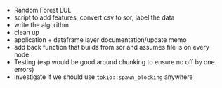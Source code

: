 - Random Forest LUL
 - script to add features, convert csv to sor, label the data
 - write the algorithm
- clean up
- application + dataframe layer documentation/update memo
- add back function that builds from sor and assumes file is on every node
- Testing (esp would be good around chunking to ensure no off by one errors)
- investigate if we should use `tokio::spawn_blocking` anywhere


